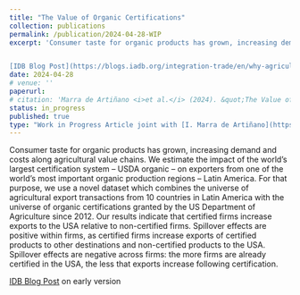 ```yaml
---
title: "The Value of Organic Certifications"
collection: publications
permalink: /publication/2024-04-28-WIP
excerpt: 'Consumer taste for organic products has grown, increasing demand and costs along agricultural value chains. We estimate the impact of the world’s largest certification system – USDA organic – on exporters from one of the world’s most important organic production regions – Latin America. For that purpose, we use a novel dataset which combines the universe of agricultural export transactions from 10 countries in Latin America with the universe of organic certifications granted by the US Department of Agriculture since 2012. Our results indicate that certified firms increase exports to the USA relative to non-certified firms. Spillover effects are positive within firms, as certified firms increase exports of certified products to other destinations and non-certified products to the USA. Spillover effects are negative across firms: the more firms are already certified in the USA, the less that exports increase following certification.


[IDB Blog Post](https://blogs.iadb.org/integration-trade/en/why-agricultural-exporters-should-consider-organic-certifications/) on early version'
date: 2024-04-28
# venue: ''
paperurl: 
# citation: 'Marra de Artiñano <i>et al.</i> (2024). &quot;The Value of Organic Certifications.&quot; <i>Inter-American Development Bank</i>.'
status: in_progress
published: true
type: "Work in Progress Article joint with [I. Marra de Artiñano](https://ignaciomarra.com), [G. Scattolo](https://iiep.economicas.uba.ar/integrantes/gabriel-scattolo/), [C. Volpe Martincus](https://www.christianvolpe.com/) and [L. Zavala](https://www.lzavala.com/)"
---
```

Consumer taste for organic products has grown, increasing demand and costs along agricultural value chains. We estimate the impact of the world’s largest certification system – USDA organic – on exporters from one of the world’s most important organic production regions – Latin America. For that purpose, we use a novel dataset which combines the universe of agricultural export transactions from 10 countries in Latin America with the universe of organic certifications granted by the US Department of Agriculture since 2012. Our results indicate that certified firms increase exports to the USA relative to non-certified firms. Spillover effects are positive within firms, as certified firms increase exports of certified products to other destinations and non-certified products to the USA. Spillover effects are negative across firms: the more firms are already certified in the USA, the less that exports increase following certification.

[IDB Blog Post](https://blogs.iadb.org/integration-trade/en/why-agricultural-exporters-should-consider-organic-certifications/) on early version